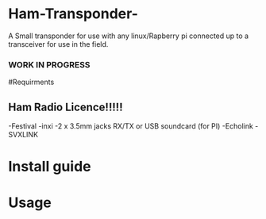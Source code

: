 # Ham-Transponder-
A Small transponder for use with any linux/Rapberry pi connected up to a transceiver for use in the field.
### WORK IN PROGRESS
#Requirments
## Ham Radio Licence!!!!!
-Festival
-inxi
-2 x 3.5mm jacks RX/TX or USB soundcard (for PI) 
-Echolink
-SVXLINK



# Install guide



# Usage 
